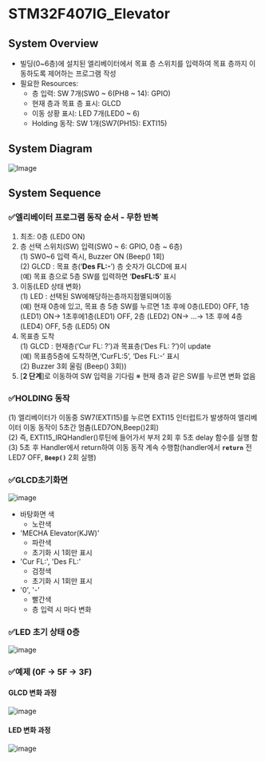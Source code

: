 # STM32F407IG_Elevator
## System Overview
- 빌딩(0~6층)에 설치된 엘리베이터에서 목표 층 스위치를 입력하여 목표 층까지 이동하도록 제어하는 프로그램 작성
- 필요한 Resources:
  - 층 입력: SW 7개(SW0 ~ 6(PH8 ~ 14): GPIO)
  - 현재 층과 목표 층 표시: GLCD
  - 이동 상황 표시: LED 7개(LED0 ~ 6)
  - Holding 동작: SW 1개(SW7(PH15): EXTI15)

## System Diagram
![Image](https://github.com/user-attachments/assets/931fdbd2-6f6b-4d4a-9200-96c52d1d3db9)

## System Sequence
### ✅엘리베이터 프로그램 동작 순서 - 무한 반복
1. 최초: 0층 (LED0 ON)
2. 층 선택 스위치(SW) 입력(SW0 ~ 6: GPIO, 0층 ~ 6층)
   <br/>(1) SW0~6 입력 즉시, Buzzer ON (Beep() 1회)
   <br/>(2) GLCD : 목표 층(‘**Des FL:-**’) 층 숫자가 GLCD에 표시
   <br/>(예) 목표 층으로 5층 SW를 입력하면 ‘**DesFL:5**’ 표시
3. 이동(LED 상태 변화)
   <br/>(1) LED : 선택된 SW에해당하는층까지점멸되며이동
   <br/>(예) 현재 0층에 있고, 목표 층 5층 SW를 누르면 1초 후에 0층(LED0) OFF, 1층 (LED1) ON-> 1초후에1층(LED1) OFF, 2층 (LED2) ON-> …-> 1초 후에 4층(LED4) OFF, 5층 (LED5) ON
4. 목표층 도착
   <br/>(1) GLCD : 현재층(‘Cur FL: ?’)과 목표층(‘Des FL: ?’)이 update
   <br/>(예) 목표층5층에 도착하면,‘CurFL:5’, ‘Des FL:-’ 표시
   <br/>(2) Buzzer 3회 울림 (Beep() 3회))
5. [**2 단계**]로 이동하여 SW 입력을 기다림
   ※ 현재 층과 같은 SW를 누르면 변화 없음

### ✅HOLDING 동작
(1) 엘리베이터가 이동중 SW7(EXTI15)를 누르면 EXTI15 인터럽트가 발생하여 엘리베이터 이동 동작이 5초간 멈춤(LED7ON,Beep()2회)
<br/>(2) 즉, EXTI15_IRQHandler()루틴에 들어가서 부저 2회 후 5초 delay 함수를 실행 함
<br/>(3) 5초 후 Handler에서 return하여 이동 동작 계속 수행함(handler에서 **`return`** 전 LED7 OFF, **`Beep()`** 2회 실행)

### ✅GLCD초기화면
![image](https://github.com/user-attachments/assets/f88b530f-664b-4251-8118-20f567326be0)
- 바탕화면 색
  - 노란색
- 'MECHA Elevator(KJW)'
  - 파란색
  - 초기화 시 1회만 표시
- 'Cur FL:', 'Des FL:'
  - 검정색
  - 초기화 시 1회만 표시
- '0', '-'
  - 빨간색
  - 층 입력 시 마다 변화

### ✅LED 초기 상태 0층
![image](https://github.com/user-attachments/assets/54a701b8-6b88-4e47-a1b1-861fd431f773)

### ✅예제 (0F → 5F → 3F)
#### GLCD 변화 과정
![image](https://github.com/user-attachments/assets/aeccf1d3-6aa8-4e2a-8323-fd16f93f4a1e)

#### LED 변화 과정
![image](https://github.com/user-attachments/assets/a2b7cdb3-4874-4607-ac57-42c32f571888)
